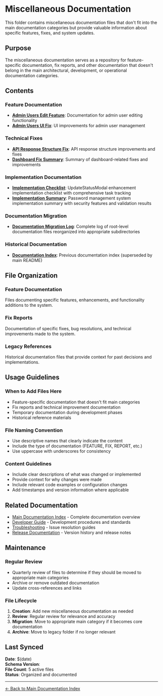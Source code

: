 # Miscellaneous Documentation

This folder contains miscellaneous documentation files that don't fit into the main documentation categories but provide valuable information about specific features, fixes, and system updates.

## Purpose

The miscellaneous documentation serves as a repository for feature-specific documentation, fix reports, and other documentation that doesn't belong in the main architectural, development, or operational documentation categories.

## Contents

### Feature Documentation
- **[Admin Users Edit Feature](./ADMIN_USERS_EDIT_FEATURE.md)**: Documentation for admin user editing functionality
- **[Admin Users UI Fix](./ADMIN_USERS_UI_FIX.md)**: UI improvements for admin user management

### Technical Fixes
- **[API Response Structure Fix](./API_RESPONSE_STRUCTURE_FIX.md)**: API response structure improvements and fixes
- **[Dashboard Fix Summary](./DASHBOARD_FIX_SUMMARY.md)**: Summary of dashboard-related fixes and improvements

### Implementation Documentation
- **[Implementation Checklist](./IMPLEMENTATION_CHECKLIST.md)**: UpdateStatusModal enhancement implementation checklist with comprehensive task tracking
- **[Implementation Summary](./IMPLEMENTATION_SUMMARY.md)**: Password management system implementation summary with security features and validation results

### Documentation Migration
- **[Documentation Migration Log](./DOCUMENTATION_MIGRATION_LOG.md)**: Complete log of root-level documentation files reorganized into appropriate subdirectories

### Historical Documentation
- **[Documentation Index](./DOCUMENTATION_INDEX.md)**: Previous documentation index (superseded by main README)

## File Organization

### Feature Documentation
Files documenting specific features, enhancements, and functionality additions to the system.

### Fix Reports
Documentation of specific fixes, bug resolutions, and technical improvements made to the system.

### Legacy References
Historical documentation files that provide context for past decisions and implementations.

## Usage Guidelines

### When to Add Files Here
- Feature-specific documentation that doesn't fit main categories
- Fix reports and technical improvement documentation
- Temporary documentation during development phases
- Historical reference materials

### File Naming Convention
- Use descriptive names that clearly indicate the content
- Include the type of documentation (FEATURE, FIX, REPORT, etc.)
- Use uppercase with underscores for consistency

### Content Guidelines
- Include clear descriptions of what was changed or implemented
- Provide context for why changes were made
- Include relevant code examples or configuration changes
- Add timestamps and version information where applicable

## Related Documentation

- [Main Documentation Index](../README.md) - Complete documentation overview
- [Developer Guide](../developer/README.md) - Development procedures and standards
- [Troubleshooting](../troubleshooting/README.md) - Issue resolution guides
- [Release Documentation](../release/README.md) - Version history and release notes

## Maintenance

### Regular Review
- Quarterly review of files to determine if they should be moved to appropriate main categories
- Archive or remove outdated documentation
- Update cross-references and links

### File Lifecycle
1. **Creation**: Add new miscellaneous documentation as needed
2. **Review**: Regular review for relevance and accuracy
3. **Migration**: Move to appropriate main category if it becomes core documentation
4. **Archive**: Move to legacy folder if no longer relevant

## Last Synced

**Date**: $(date)  
**Schema Version**:    
**File Count**: 5 active files  
**Status**: Organized and documented

---

[← Back to Main Documentation Index](../README.md)